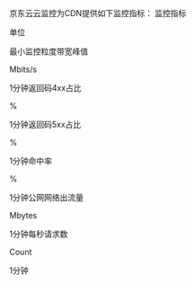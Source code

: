 京东云云监控为CDN提供如下监控指标：
监控指标

单位

最小监控粒度带宽峰值

Mbits/s

1分钟返回码4xx占比

%

1分钟返回码5xx占比

%

1分钟命中率

%

1分钟公网网络出流量

Mbytes

1分钟每秒请求数

Count

1分钟
